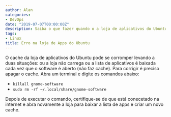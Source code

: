 ```yaml
---
author: Alan
categories:
- DevOps
date: "2019-07-07T00:00:00Z"
description: Saiba o que fazer quando o a loja de aplicativos do Ubuntu não estiver sendo carregada corretamente ao abrir a aplicação.
tags:
- Linux
title: Erro na loja de Apps do Ubuntu
---
```

O cache da loja de aplicativos do Ubuntu pode se corromper levando a duas situações: ou a loja não carrega ou a lista de aplicativos é baixada cada vez que o software é aberto (não faz cache). Para corrigir é preciso apagar o cache. Abra um terminal e digite os comandos abaixo:

- `killall gnome-software`
- `sudo rm -rf ~/.local/share/gnome-software`

Depois de executar o comando, certifique-se de que está conecetado na internet e abra novamente a loja para baixar a lista de apps e criar um novo cache.
